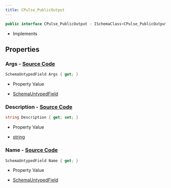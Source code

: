 ```yaml
---
title: CPulse_PublicOutput
---
```


```csharp
public interface CPulse_PublicOutput : ISchemaClass<CPulse_PublicOutput>, ISchemaField, ISchemaClass, INativeHandle
```

- Implements

## Properties

### **Args** - [Source Code](https://github.com/swiftly-solution/swiftlys2/blob/main/managed/src/SwiftlyS2.Generated/Schemas/Interfaces/CPulse_PublicOutput.cs#L22)

```csharp
SchemaUntypedField Args { get; }
```

- Property Value

- [SchemaUntypedField](/docs/api/shared/schemas/schemauntypedfield)

### **Description** - [Source Code](https://github.com/swiftly-solution/swiftlys2/blob/main/managed/src/SwiftlyS2.Generated/Schemas/Interfaces/CPulse_PublicOutput.cs#L19)

```csharp
string Description { get; set; }
```

- Property Value

- [string](https://learn.microsoft.com/dotnet/api/system.string)

### **Name** - [Source Code](https://github.com/swiftly-solution/swiftlys2/blob/main/managed/src/SwiftlyS2.Generated/Schemas/Interfaces/CPulse_PublicOutput.cs#L17)

```csharp
SchemaUntypedField Name { get; }
```

- Property Value

- [SchemaUntypedField](/docs/api/shared/schemas/schemauntypedfield)

